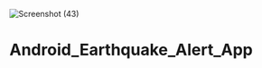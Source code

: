 
![Screenshot (43)](https://user-images.githubusercontent.com/69140693/110194140-e4769600-7e5c-11eb-807a-62d4f359bd37.png)
# Android_Earthquake_Alert_App
